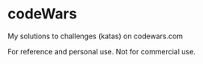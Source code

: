 # codeWars

My solutions to challenges (katas) on codewars.com

For reference and personal use. Not for commercial use.
